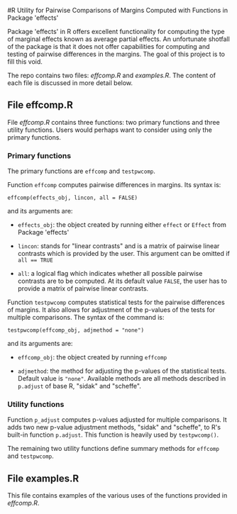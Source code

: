 #R Utility for Pairwise Comparisons of Margins Computed with Functions in Package 'effects'


Package 'effects' in R offers excellent functionality for
computing the type of marginal effects known as average partial
effects. An unfortunate shotfall of the package is that it does not
offer capabilities for computing and testing of pairwise differences
in the margins. The goal of this project is to fill this void.

The repo contains two files: _effcomp.R_ and _examples.R_. The content
of each file is discussed in more detail below.

## File effcomp.R

File _effcomp.R_ contains three functions: two primary functions and three
utility functions. Users would perhaps want to consider using only the primary functions.

### Primary functions

The primary functions are `effcomp` and `testpwcomp`. 

Function `effcomp` computes pairwise differences in margins. Its
syntax is:  

    effcomp(effects_obj, lincon, all = FALSE)

and its arguments are:

+ `effects_obj`: the object created by running either `effect` or
  `Effect` from Package 'effects'
  
+ `lincon`: stands for "linear contrasts" and is a matrix of
  pairwise linear contrasts which is provided by the user. This
  argument can be omitted if `all == TRUE`
  
+ `all`: a logical flag which indicates whether all possible
  pairwise contrasts are to be computed. At its default value
  `FALSE`, the user has to provide a matrix of pairwise linear
  contrasts.
  
Function `testpwcomp` computes statistical tests for the
pairwise differences of margins. It also allows for adjustment of the
p-values of the tests for multiple comparisons. The syntax of the
command is:

    testpwcomp(effcomp_obj, adjmethod = "none")
    
and its arguments are:

+ `effcomp_obj`: the object created by running `effcomp`
  
+ `adjmethod`: the method for adjusting the p-values of the
  statistical tests. Default value is `"none"`. Available methods are all
  methods described in `p.adjust` of base R, "sidak" and "scheffe".
  
  
### Utility functions

Function `p_adjust` computes p-values adjusted for multiple
comparisons. It adds two new p-value adjustment methods, "sidak" and "scheffe", to R's
built-in function `p.adjust`. This function is heavily used by
`testpwcomp()`.

The remaining two utility functions define summary methods for
`effcomp` and `testpwcomp`.


## File examples.R

This file contains examples of the various uses of the functions
provided in _effcomp.R_.

